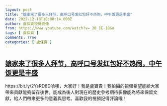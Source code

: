 ```yaml
---
layout: post
title: "娘家来了很多人拜节，高呼口号发红包好不热闹，中午饭更是丰盛"
date: 2022-12-18T10:00:14.000Z
author: 盧保貴視覺影像
from: https://www.youtube.com/watch?v=_2O_1E-1BGo
tags: [ 盧保貴 ]
comments: True
categories: [ 盧保貴 ]
---
```

<!--1671357614000-->
[娘家来了很多人拜节，高呼口号发红包好不热闹，中午饭更是丰盛](https://www.youtube.com/watch?v=_2O_1E-1BGo)
------

<div>
https://bit.ly/2YsRD8D哈嘍，大家好！我是盧寶貴！我拍攝的視頻希望能給大家帶來貢獻能夠留存後世，能成為後人對現在的歷史參考期待影像能為將來保留文獻，給人們帶來更多的意義與思考。喜歡我的視頻記得評論哦！
</div>
